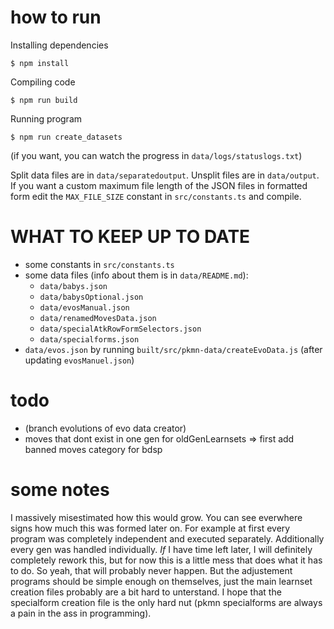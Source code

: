 # how to run
Installing dependencies
```
$ npm install
```

Compiling code
```
$ npm run build
```

Running program
```
$ npm run create_datasets
```
(if you want, you can watch the progress in `data/logs/statuslogs.txt`)

Split data files are in `data/separatedoutput`. Unsplit files are in `data/output`.
If you want a custom maximum file length of the JSON files in formatted form edit the `MAX_FILE_SIZE` constant in `src/constants.ts` and compile.

# WHAT TO KEEP UP TO DATE
* some constants in `src/constants.ts`
* some data files (info about them is in `data/README.md`):
  * `data/babys.json`
  * `data/babysOptional.json`
  * `data/evosManual.json`
  * `data/renamedMovesData.json`
  * `data/specialAtkRowFormSelectors.json`
  * `data/specialforms.json`
* `data/evos.json` by running `built/src/pkmn-data/createEvoData.js` (after updating `evosManuel.json`)

# todo
* (branch evolutions of evo data creator)
* moves that dont exist in one gen for oldGenLearnsets => first add banned moves category for bdsp

# some notes
I massively misestimated how this would grow. You can see everwhere signs how much this was formed later on.
For example at first every program was completely independent and executed separately. Additionally every gen was handled individually.
*If* I have time left later, I will definitely completely rework this, but for now this is a little mess that does what it has to do. So yeah, that will probably never happen.
But the adjustement programs should be simple enough on themselves, just the main learnset creation files probably are a bit hard to unterstand. I hope that the specialform creation file is the only hard nut (pkmn specialforms are always a pain in the ass in programming).